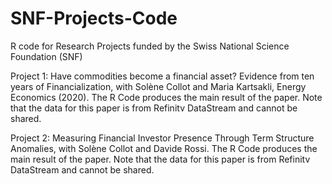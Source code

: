 # SNF-Projects-Code
R code for Research Projects funded by the Swiss National Science Foundation (SNF)

Project 1: Have commodities become a financial asset? Evidence from ten years of Financialization, with Solène Collot and Maria Kartsakli, Energy Economics (2020).
The R Code produces the main result of the paper.
Note that the data for this paper is from Refinitv DataStream and cannot be shared.


Project 2: Measuring Financial Investor Presence Through Term Structure Anomalies, with Solène Collot and Davide Rossi.
The R Code produces the main result of the paper.
Note that the data for this paper is from Refinitv DataStream and cannot be shared.
